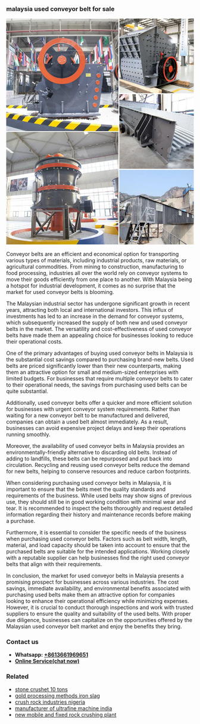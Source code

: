 <h3>malaysia used conveyor belt for sale</h3><img src='1703042187.jpg' alt=''><p>Conveyor belts are an efficient and economical option for transporting various types of materials, including industrial products, raw materials, or agricultural commodities. From mining to construction, manufacturing to food processing, industries all over the world rely on conveyor systems to move their goods efficiently from one place to another. With Malaysia being a hotspot for industrial development, it comes as no surprise that the market for used conveyor belts is blooming.</p><p>The Malaysian industrial sector has undergone significant growth in recent years, attracting both local and international investors. This influx of investments has led to an increase in the demand for conveyor systems, which subsequently increased the supply of both new and used conveyor belts in the market. The versatility and cost-effectiveness of used conveyor belts have made them an appealing choice for businesses looking to reduce their operational costs.</p><p>One of the primary advantages of buying used conveyor belts in Malaysia is the substantial cost savings compared to purchasing brand-new belts. Used belts are priced significantly lower than their new counterparts, making them an attractive option for small and medium-sized enterprises with limited budgets. For businesses that require multiple conveyor belts to cater to their operational needs, the savings from purchasing used belts can be quite substantial.</p><p>Additionally, used conveyor belts offer a quicker and more efficient solution for businesses with urgent conveyor system requirements. Rather than waiting for a new conveyor belt to be manufactured and delivered, companies can obtain a used belt almost immediately. As a result, businesses can avoid expensive project delays and keep their operations running smoothly.</p><p>Moreover, the availability of used conveyor belts in Malaysia provides an environmentally-friendly alternative to discarding old belts. Instead of adding to landfills, these belts can be repurposed and put back into circulation. Recycling and reusing used conveyor belts reduce the demand for new belts, helping to conserve resources and reduce carbon footprints.</p><p>When considering purchasing used conveyor belts in Malaysia, it is important to ensure that the belts meet the quality standards and requirements of the business. While used belts may show signs of previous use, they should still be in good working condition with minimal wear and tear. It is recommended to inspect the belts thoroughly and request detailed information regarding their history and maintenance records before making a purchase.</p><p>Furthermore, it is essential to consider the specific needs of the business when purchasing used conveyor belts. Factors such as belt width, length, material, and load capacity should be taken into account to ensure that the purchased belts are suitable for the intended applications. Working closely with a reputable supplier can help businesses find the right used conveyor belts that align with their requirements.</p><p>In conclusion, the market for used conveyor belts in Malaysia presents a promising prospect for businesses across various industries. The cost savings, immediate availability, and environmental benefits associated with purchasing used belts make them an attractive option for companies looking to enhance their operational efficiency while minimizing expenses. However, it is crucial to conduct thorough inspections and work with trusted suppliers to ensure the quality and suitability of the used belts. With proper due diligence, businesses can capitalize on the opportunities offered by the Malaysian used conveyor belt market and enjoy the benefits they bring.</p><h3>Contact us</h3><ul><li><strong>Whatsapp:&nbsp;<a href="https://wa.me/8613661969651">+8613661969651</a></strong></li><li><a href="https://swt.shibang-china.com/?git&amp;zhl&amp;malaysia used conveyor belt for sale"><strong>Online Service(chat now)</strong></a></li></ul><h3>Related</h3><ul><li><a href='stone crushet 10 tons.md'>stone crushet 10 tons</a></li><li><a href='gold processing methods iron slag.md'>gold processing methods iron slag</a></li><li><a href='crush rock industries nigeria.md'>crush rock industries nigeria</a></li><li><a href='manufacturer of ultrafine machine india.md'>manufacturer of ultrafine machine india</a></li><li><a href='new mobile and fixed rock crushing plant.md'>new mobile and fixed rock crushing plant</a></li></ul>